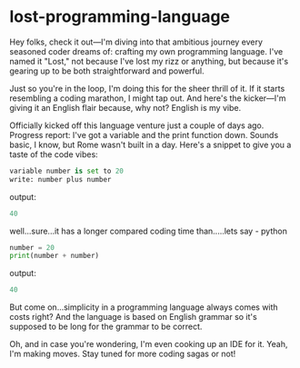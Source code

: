 # lost-programming-language
Hey folks, check it out—I'm diving into that ambitious journey every seasoned coder dreams of: crafting my own programming language. I've named it "Lost," not because I've lost my rizz or anything, but because it's gearing up to be both straightforward and powerful.

Just so you're in the loop, I'm doing this for the sheer thrill of it. If it starts resembling a coding marathon, I might tap out. And here's the kicker—I'm giving it an English flair because, why not? English is my vibe.

Officially kicked off this language venture just a couple of days ago. Progress report: I've got a variable and the print function down. Sounds basic, I know, but Rome wasn't built in a day. Here's a snippet to give you a taste of the code vibes:

```py
variable number is set to 20 
write: number plus number
```

output: 
```py
40 
```
well...sure...it has a longer compared coding time than.....lets say - python
```py
number = 20
print(number + number)
```

output:
```py
40
```

But come on...simplicity in a programming language always comes with costs right? And the language is based on English grammar so it's supposed to be long for the grammar to be correct.

Oh, and in case you're wondering, I'm even cooking up an IDE for it. Yeah, I'm making moves.
Stay tuned for more coding sagas or not!

